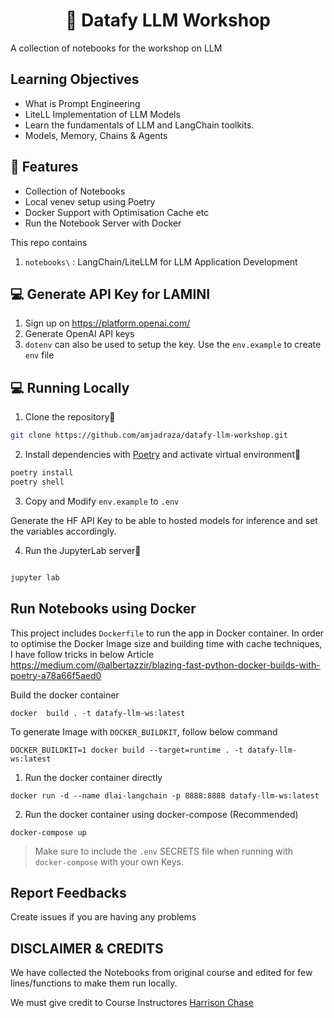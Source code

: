 <h1 align="center">
📖 Datafy LLM Workshop 
</h1>

A collection of notebooks for the workshop on LLM


## Learning Objectives

- What is Prompt Engineering
- LiteLL Implementation of LLM Models
- Learn the fundamentals of LLM and LangChain toolkits.
- Models, Memory, Chains & Agents

## 🔧 Features

- Collection of Notebooks
- Local venev setup using Poetry
- Docker Support with Optimisation Cache etc
- Run the Notebook Server with Docker

This repo contains  

1. `notebooks\` : LangChain/LiteLLM for LLM Application Development


## 💻 Generate API Key for LAMINI

1. Sign up on https://platform.openai.com/
2. Generate OpenAI API keys
4. `dotenv` can also be used to setup the key. Use the `env.example` to create `env` file


## 💻 Running Locally

1. Clone the repository📂

```bash
git clone https://github.com/amjadraza/datafy-llm-workshop.git
```

2. Install dependencies with [Poetry](https://python-poetry.org/) and activate virtual environment🔨

```bash
poetry install
poetry shell
```

3. Copy and Modify `env.example` to `.env`

Generate the HF API Key to be able to hosted models for inference and set the variables accordingly.

4. Run the JupyterLab server🚀

```bash

jupyter lab

```


Run Notebooks using Docker
--------------------------
This project includes `Dockerfile` to run the app in Docker container. In order to optimise the Docker Image
size and building time with cache techniques, I have follow tricks in below Article 
https://medium.com/@albertazzir/blazing-fast-python-docker-builds-with-poetry-a78a66f5aed0

Build the docker container

``docker  build . -t datafy-llm-ws:latest ``

To generate Image with `DOCKER_BUILDKIT`, follow below command

```DOCKER_BUILDKIT=1 docker build --target=runtime . -t datafy-llm-ws:latest```

1. Run the docker container directly 

``docker run -d --name dlai-langchain -p 8888:8888 datafy-llm-ws:latest ``

2. Run the docker container using docker-compose (Recommended)

``docker-compose up``

> Make sure to include the `.env` SECRETS file when running with `docker-compose` with your own Keys.



## Report Feedbacks

Create issues if you are having any problems

## DISCLAIMER & CREDITS

We have collected the Notebooks from original course and edited for few lines/functions to make them run locally. 

We must give credit to Course Instructores [Harrison Chase](https://www.linkedin.com/in/harrison-chase-961287118/)
